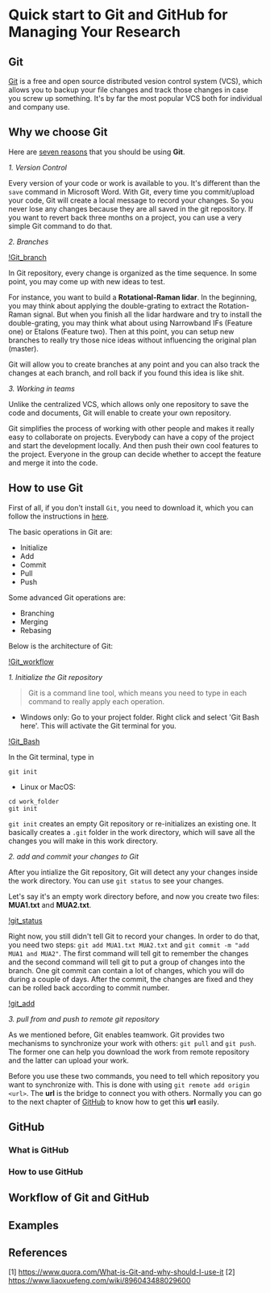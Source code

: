 # Quick start to Git and GitHub for Managing Your Research

## Git

[Git](https://git-scm.com/?source=post_page---------------------------) is a free and open source distributed vesion control system (VCS), which allows you to backup your file changes and track those changes in case you screw up something. It's by far the most popular VCS both for individual and company use. 

## Why we choose Git

Here are [seven reasons](https://codeburst.io/number-one-piece-of-advice-for-new-developers-ddd08abc8bfa) that you should be using **Git**.

*1. Version Control*

Every version of your code or work is available to you. It's different than the `save` command in Microsoft Word. With Git, every time you commit/upload your code, Git will create a local message to record your changes. So you never lose any changes because they are all saved in the git repository. If you want to revert back three months on a project, you can use a very simple Git command to do that.

*2. Branches*

[!Git_branch](img/git_branch.png)

In Git repository, every change is organized as the time sequence. In some point, you may come up with new ideas to test. 

For instance, you want to build a **Rotational-Raman lidar**. In the beginning, you may think about applying the double-grating to extract the Rotation-Raman signal. But when you finish all the lidar hardware and try to install the double-grating, you may think what about using Narrowband IFs (Feature one) or Etalons (Feature two). Then at this point, you can setup new branches to really try those nice ideas without influencing the original plan (master). 

Git will allow you to create branches at any point and you can also track the changes at each branch, and roll back if you found this idea is like shit.

*3. Working in teams*

Unlike the centralized VCS, which allows only one repository to save the code and documents, Git will enable to create your own repository. 

Git simplifies the process of working with other people and makes it really easy to collaborate on projects. Everybody can have a copy of the project and start the development locally. And then push their own cool features to the project. Everyone in the group can decide whether to accept the feature and merge it into the code.

## How to use Git

First of all, if you don't install `Git`, you need to download it, which you can follow the instructions in [here](https://git-scm.com/book/en/v2/Getting-Started-Installing-Git).

The basic operations in Git are: 

- Initialize
- Add
- Commit 
- Pull
- Push

Some advanced Git operations are:

- Branching
- Merging
- Rebasing

Below is the architecture of Git:

[!Git_workflow](img/git_operations.png)

*1. Initialize the Git repository*

> Git is a command line tool, which means you need to type in each command to really apply each operation.

- Windows only: Go to your project folder. Right click and select 'Git Bash here'. This will activate the Git terminal for you.

[!Git_Bash](img/Git_Bash_windows.png)

In the Git terminal, type in 

```
git init
```

- Linux or MacOS: 

```
cd work_folder
git init
```

`git init` creates an empty Git repository or re-initializes an existing one. It basically creates a `.git` folder in the work directory, which will save all the changes you will make in this work directory.

*2. add and commit your changes to Git*

After you intialize the Git repository, Git will detect any your changes inside the work directory. You can use `git status` to see your changes. 

Let's say it's an empty work directory before, and now you create two files: **MUA1.txt** and **MUA2.txt**.

[!git_status](img/git_status.png)

Right now, you still didn't tell Git to record your changes. In order to do that, you need two steps: `git add MUA1.txt MUA2.txt` and `git commit -m "add MUA1 and MUA2"`. The first command will tell git to remember the changes and the second command will tell git to put a group of changes into the branch. One git commit can contain a lot of changes, which you will do during a couple of days. After the commit, the changes are fixed and they can be rolled back according to commit number.

[!git_add](img/git_add.png)

*3. pull from and push to remote git repository*

As we mentioned before, Git enables teamwork. Git provides two mechanisms to synchronize your work with others: `git pull` and `git push`. The former one can help you download the work from remote repository and the latter can upload your work. 

Before you use these two commands, you need to tell which repository you want to synchronize with. This is done with using `git remote add origin <url>`. The **url** is the bridge to connect you with others. Normally you can go to the next chapter of [GitHub](#github) to know how to get this **url** easily.



## GitHub

### What is GitHub

### How to use GitHub

## Workflow of Git and GitHub

## Examples

## References

[1] https://www.quora.com/What-is-Git-and-why-should-I-use-it
[2] https://www.liaoxuefeng.com/wiki/896043488029600